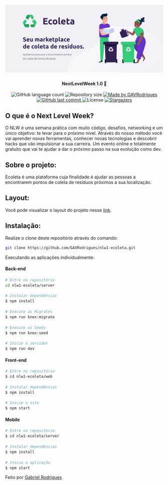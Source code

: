 <h1 align="center">
    <img alt="NextLevelWeek" title="#NextLevelWeek" src="./assets/banner.png" />
</h1>
<h4 align="center"> 
	NextLevelWeek 1.0 🚀 
</h4>
<p align="center">
  <img alt="GitHub language count" src="https://img.shields.io/github/languages/count/GAVRodrigues/nlw1-ecoleta?color=%2304D361">

  <img alt="Repository size" src="https://img.shields.io/github/repo-size/GAVRodrigues/nlw1-ecoleta">

  <a href="https://www.linkedin.com/in/GAVRodrigues/">
    <img alt="Made by GAVRodrigues" src="https://img.shields.io/badge/made%20by-GAVRodrigues-%2304D361">
  </a>
  
  <a href="https://github.com/GAVRodrigues/nlw1-ecoleta/commits/master">
    <img alt="GitHub last commit" src="https://img.shields.io/github/last-commit/nlw1-ecoleta/nlw1-ecoleta">
  </a>

  <img alt="License" src="https://img.shields.io/badge/license-MIT-brightgreen">
   <a href="https://github.com/GAVRodrigues/nlw1-ecoleta/stargazers">
    <img alt="Stargazers" src="https://img.shields.io/github/stars/GAVRodrigues/nlw1-ecoleta?style=social">
  </a>
</p>

## O que é o Next Level Week?

O NLW é uma semana prática com muito código, desafios, networking e um único objetivo: te levar para o próximo nível.
Através do nosso método você vai aprender novas ferramentas, conhecer novas tecnologias e descobrir hacks que vão impulsionar a sua carreira.
Um evento online e totalmente gratuito que vai te ajudar a dar o próximo passo na sua evolução como dev.

## Sobre o projeto:
Ecoleta é uma plataforma cuja finalidade é ajudar as pessoas a encontrarem pontos de coleta de resíduos próximos a sua localização.

## Layout: 
Você pode visualizar o layout do projeto nesse [link](https://www.figma.com/file/9TlOcj6l7D05fZhU12xWT3/Ecoleta-Booster?node-id=0%3A1 "link"). 

## Instalação:

Realize o clone deste repositório através do comando:
```bash
git clone https://github.com/GAVRodrigues/nlw1-ecoleta.git
``` 

Executando as aplicações individualmente:

####   **Back-end**
```bash
# Entre no repositório
cd nlw1-ecoleta/server

# Instalar dependências 
$ npm install

# Execute as Migrates
$ npm run knex:migrate

# Execute os Seeds
$ npm run knex:seed

# Inicie o servidor
$ npm run dev
```
#### **Front-end**
```bash
# Entre no repositório
$ cd nlw1-ecoleta/web

# Instalar dependências 
$ npm install

# Inicie o site
$ npm start
```
#### **Mobile**
```bash
# Entre no repositório
$ cd nlw1-ecoleta/server

# Instalar dependências 
$ npm install

# Inicie a aplicação
$ npm start
```

Feito por [Gabriel Rodrigues](https://www.linkedin.com/in/GAVRodrigues/)